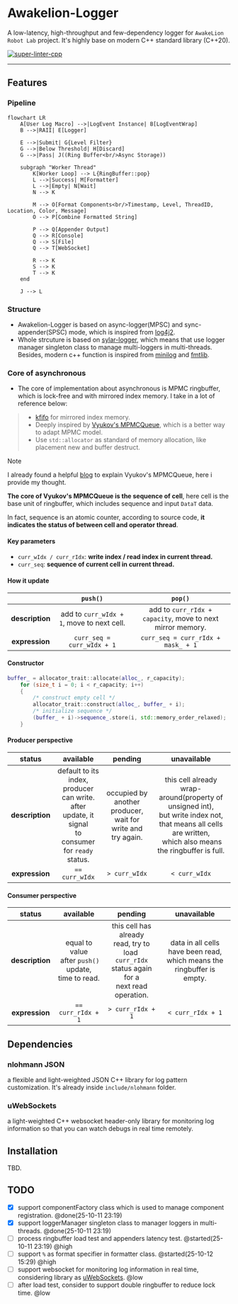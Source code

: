 # Awakelion-Logger

A low-latency, high-throughput and few-dependency logger for `AwakeLion Robot Lab` project. It's highly base on modern C++ standard library (C++20).

[![super-linter-cpp](https://github.com/AwakeLion-Robot-Lab/awakelion-logger/actions/workflows/super-linter-cpp.yml/badge.svg)](https://github.com/AwakeLion-Robot-Lab/awakelion-logger/actions/workflows/super-linter-cpp.yml)

---

## Features

### Pipeline

```mermaid
flowchart LR
    A[User Log Macro] -->|LogEvent Instance| B[LogEventWrap]
    B -->|RAII| E[Logger]

    E -->|Submit| G{Level Filter}
    G -->|Below Threshold| H[Discard]
    G -->|Pass| J((Ring Buffer<br/>Async Storage))

    subgraph "Worker Thread"
        K[Worker Loop] --> L{RingBuffer::pop}
        L -->|Success| M[Formatter]
        L -->|Empty| N[Wait]
        N --> K

        M --> O[Format Components<br/>Timestamp, Level, ThreadID, Location, Color, Message]
        O --> P[Combine Formatted String]

        P --> Q[Appender Output]
        Q --> R[Console]
        Q --> S[File]
        Q --> T[WebSocket]

        R --> K
        S --> K
        T --> K
    end

    J --> L
```

### Structure

* Awakelion-Logger is based on async-logger(MPSC) and sync-appender(SPSC) mode, which is inspired from [log4j2](https://logging.apache.org/log4j/2.12.x/).
* Whole strcuture is based on [sylar-logger](https://github.com/sylar-yin/sylar/blob/master/sylar%2Flog.h), which means that use logger manager singleton class to manage multi-loggers in multi-threads. Besides, modern c++ function is inspired from [minilog](https://github.com/archibate/minilog) and [fmtlib](https://github.com/fmtlib).

### Core of asynchronous

* The core of implementation about asynchronous is MPMC ringbuffer, which is lock-free and with mirrored index memory. I take in a lot of reference below:

> * [kfifo](https://git.kernel.org/pub/scm/linux/kernel/git/stable/linux.git/tree/lib/kfifo.c) for mirrored index memory.
> * Deeply inspired by  [Vyukov&#39;s MPMCQueue](https://www.1024cores.net/home/lock-free-algorithms/queues/bounded-mpmc-queue), which is a better way to adapt MPMC model.
> * Use `std::allocator` as standard of memory allocation, like placement new and buffer destruct.

> [!NOTE]
> I already found a helpful [blog](https://int08h.com/post/ode-to-a-vyukov-queue/) to explain Vyukov's MPMCQueue, here i provide my thought.
>
> **The core of Vyukov's MPMCQueue is the sequence of cell**, here cell is the base unit of ringbuffer, which includes sequence and input `DataT` data.
>
> In fact, sequence is an atomic counter, according to source code, **it indicates the status of between cell and operator thread**.
>
> #### Key parameters
>
> * `curr_wIdx / curr_rIdx`: **write index / read index in current thread.**
> * `curr_seq`: **sequence of current cell in current thread.**
>
> #### How it update
>
> |                      |                  `push()`                  |                          `pop()`                          |
> | :-------------------: | :------------------------------------------: | :----------------------------------------------------------: |
> | **description** | add to `curr_wIdx + 1`, move to next cell. | add to `curr_rIdx + capacity`, move to next mirror memory. |
> | **expression** |         `curr_seq = curr_wIdx + 1`         |             `curr_seq = curr_rIdx + mask_ + 1`             |
>
> #### Constructor
>
> ```cpp
> buffer_ = allocator_trait::allocate(alloc_, r_capacity);
>     for (size_t i = 0; i < r_capacity; i++)
>     {
>         /* construct empty cell */
>         allocator_trait::construct(alloc_, buffer_ + i);
>         /* initialize sequence */
>         (buffer_ + i)->sequence_.store(i, std::memory_order_relaxed);
>     }
> ```
>
> #### Producer perspective
>
> |        status        |                                                     available                                                     |                             pending                             |                                                                             unavailable                                                                             |
> | :-------------------: | :----------------------------------------------------------------------------------------------------------------: | :--------------------------------------------------------------: | :------------------------------------------------------------------------------------------------------------------------------------------------------------------: |
> | **description** | default to its index,<br />producer can write.<br />after update, it signal<br />to consumer for `ready` status. | occupied by another producer,<br />wait for write and try again. | this cell already wrap-around(property of unsigned int),<br />but write index not, that means all cells are written,<br /> which also means the ringbuffer is full. |
> | **expression** |                                                  `== curr_wIdx`                                                  |                         `> curr_wIdx`                         |                                                                           `< curr_wIdx`                                                                           |
>
> #### Consumer perspective
>
> |        status        |                             available                             |                                                     pending                                                     |                                 unavailable                                 |
> | :-------------------: | :---------------------------------------------------------------: | :-------------------------------------------------------------------------------------------------------------: | :-------------------------------------------------------------------------: |
> | **description** | equal to value<br /> after `push()` update,<br />time to read. | this cell has already<br />read, try to load <br />`curr_rIdx` status again<br />for a next read operation. | data in all cells have been read,<br />which means the ringbuffer is empty. |
> | **expression** |                       `== curr_rIdx + 1`                       |                                               `> curr_rIdx + 1`                                               |                             `< curr_rIdx + 1`                             |

## Dependencies

### nlohmann JSON

a flexible and light-weighted JSON C++ library for log pattern customization. It's already inside `include/nlohmann` folder.

### uWebSockets

a light-weighted C++ websocket header-only library for monitoring log information so that you can watch debugs in real time remotely.

## Installation

TBD.

## TODO

- [X] support componentFactory class which is used to manage component registration. @done(25-10-11 23:19)
- [X] support loggerManager singleton class to manager loggers in multi-threads. @done(25-10-11 23:19)
- [ ] process ringbuffer load test and appenders latency test. @started(25-10-11 23:19) @high
- [ ] support `%` as format specifier in formatter class. @started(25-10-12 15:29) @high
- [ ] support websocket for monitoring log information in real time, considering library as [uWebSockets](https://github.com/uNetworking/uWebSockets). @low
- [ ] after load test, consider to support double ringbuffer to reduce lock time. @low
